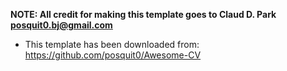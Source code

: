 **NOTE: All credit for making this template goes to Claud D. Park <posquit0.bj@gmail.com>**
* This template has been downloaded from: https://github.com/posquit0/Awesome-CV
